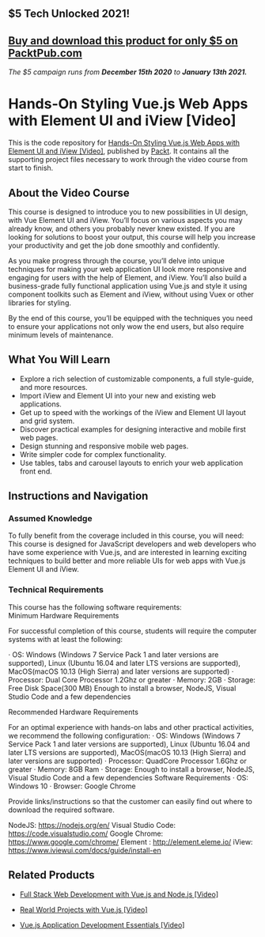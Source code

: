 ## $5 Tech Unlocked 2021!
[Buy and download this product for only $5 on PacktPub.com](https://www.packtpub.com/)
-----
*The $5 campaign         runs from __December 15th 2020__ to __January 13th 2021.__*

# Hands-On Styling Vue.js Web Apps with Element UI and iView [Video]
This is the code repository for [Hands-On Styling Vue.js Web Apps with Element UI and iView [Video]](https://www.packtpub.com/web-development/hands-styling-vuejs-web-apps-element-ui-and-iview-video?utm_source=github&utm_medium=repository&utm_campaign=9781789950083), published by [Packt](https://www.packtpub.com/?utm_source=github). It contains all the supporting project files necessary to work through the video course from start to finish.
## About the Video Course
This course is designed to introduce you to new possibilities in UI design, with Vue Element UI and iView. You’ll focus on various aspects you may already know, and others you probably never knew existed. If you are looking for solutions to boost your output, this course will help you increase your productivity and get the job done smoothly and confidently.

As you make progress through the course, you’ll delve into unique techniques for making your web application UI look more responsive and engaging for users with the help of Element, and iView. You’ll also build a business-grade fully functional application using Vue.js and style it using component toolkits such as Element and iView, without using Vuex or other libraries for styling.

By the end of this course, you’ll be equipped with the techniques you need to ensure your applications not only wow the end users, but also require minimum levels of maintenance.

<H2>What You Will Learn</H2>
<DIV class=book-info-will-learn-text>
<UL>
<LI>Explore a rich selection of customizable components, a full style-guide, and more resources. 
<LI>Import iView and Element UI into your new and existing web applications. 
<LI>Get up to speed with the workings of the iView and Element UI layout and grid system. 
<LI>Discover practical examples for designing interactive and mobile first web pages. 
<LI>Design stunning and responsive mobile web pages. 
<LI>Write simpler code for complex functionality. 
<LI>Use tables, tabs and carousel layouts to enrich your web application front end. </LI></UL></DIV>

## Instructions and Navigation
### Assumed Knowledge
To fully benefit from the coverage included in this course, you will need:<br/>
This course is designed for JavaScript developers and web developers who have some experience with Vue.js, and are interested in learning exciting techniques to build better and more reliable UIs for web apps with Vue.js Element UI and iView.
### Technical Requirements
This course has the following software requirements:<br/>
Minimum Hardware Requirements

For successful completion of this course, students will require the computer systems with at least the following:

·         OS: Windows (Windows 7 Service Pack 1 and later versions are supported), Linux (Ubuntu 16.04 and later LTS versions are supported), MacOS(macOS 10.13 (High Sierra) and later versions are supported)
·         Processor: Dual Core Processor 1.2Ghz or greater
·         Memory: 2GB
·         Storage: Free Disk Space(300 MB) Enough to install a browser, NodeJS, Visual Studio Code and a few dependencies 

Recommended Hardware Requirements

For an optimal experience with hands-on labs and other practical activities, we recommend the following configuration:
·         OS: Windows (Windows 7 Service Pack 1 and later versions are supported), Linux (Ubuntu 16.04 and later LTS versions are supported), MacOS(macOS 10.13 (High Sierra) and later versions are supported)
·         Processor: QuadCore Processor 1.6Ghz or greater
·         Memory: 8GB Ram
·         Storage: Enough to install a browser, NodeJS, Visual Studio Code and a few dependencies Software Requirements
·         OS: Windows 10
·         Browser: Google Chrome



Provide links/instructions so that the customer can easily find out where to download the required software.

NodeJS: https://nodejs.org/en/
Visual Studio Code: https://code.visualstudio.com/
Google Chrome: https://www.google.com/chrome/
Element : http://element.eleme.io/
iView: https://www.iviewui.com/docs/guide/install-en

## Related Products
* [Full Stack Web Development with Vue.js and Node.js [Video]](https://www.packtpub.com/web-development/full-stack-web-development-vuejs-and-nodejs-video?utm_source=github&utm_medium=repository&utm_campaign=9781789345094)

* [Real World Projects with Vue.js [Video]](https://www.packtpub.com/web-development/real-world-projects-vuejs-video?utm_source=github&utm_medium=repository&utm_campaign=9781789340754)

* [Vue.js Application Development Essentials [Video]](https://www.packtpub.com/application-development/vuejs-application-development-essentials-video?utm_source=github&utm_medium=repository&utm_campaign=9781788995870)

